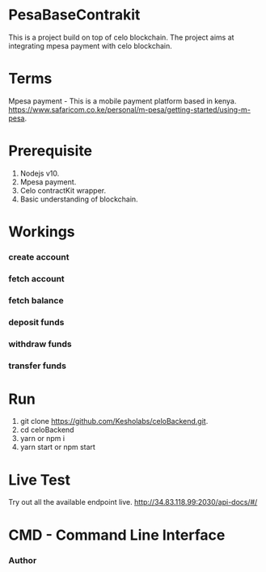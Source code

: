 # PesaBaseContrakit
  This is a project build on top of celo blockchain. The project aims at integrating mpesa payment with celo blockchain.

# Terms
  Mpesa payment - This is a mobile payment platform based in kenya. https://www.safaricom.co.ke/personal/m-pesa/getting-started/using-m-pesa.

# Prerequisite
1. Nodejs v10.
2. Mpesa payment.
3. Celo contractKit wrapper.
4. Basic understanding of blockchain.

# Workings
### create account

### fetch account

### fetch balance

### deposit funds

### withdraw funds

### transfer funds

# Run
1. git clone https://github.com/Kesholabs/celoBackend.git.
2. cd celoBackend
3. yarn or npm i
4. yarn start or npm start

# Live Test
  Try out all the available endpoint live. http://34.83.118.99:2030/api-docs/#/

# CMD - Command Line Interface

### Author

